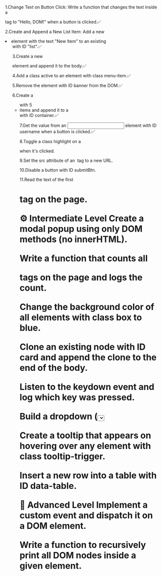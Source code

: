 1.Change Text on Button Click:
Write a function that changes the text inside a <p> tag to "Hello, DOM!" when a button is clicked.✅

2.Create and Append a New List Item:
Add a new <li> element with the text "New Item" to an existing <ul> with ID "list".✅

3.Create a new <div> element and append it to the body.✅

4.Add a class active to an element with class menu-item.✅

5.Remove the element with ID banner from the DOM.✅

6.Create a <ul> with 5 <li> items and append it to a <div> with ID container.✅

7.Get the value from an <input> element with ID username when a button is clicked.✅

8.Toggle a class highlight on a <div> when it's clicked.

9.Set the src attribute of an <img> tag to a new URL.

10.Disable a button with ID submitBtn.

11.Read the text of the first <h1> tag on the page.

⚙️ Intermediate Level
Create a modal popup using only DOM methods (no innerHTML).

Write a function that counts all <p> tags on the page and logs the count.

Change the background color of all elements with class box to blue.

Clone an existing node with ID card and append the clone to the end of the body.

Listen to the keydown event and log which key was pressed.

Build a dropdown (<select>) from an array of strings and insert it into a form.

Create a tooltip that appears on hovering over any element with class tooltip-trigger.

Insert a new row into a table with ID data-table.

🚀 Advanced Level
Implement a custom event and dispatch it on a DOM element.

Write a function to recursively print all DOM nodes inside a given element.
